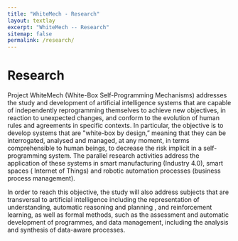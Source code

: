 ```yaml
---
title: "WhiteMech - Research"
layout: textlay
excerpt: "WhiteMech -- Research"
sitemap: false
permalink: /research/
---
```


# Research

Project WhiteMech (White-Box Self-Programming Mechanisms) addresses 
the study and development of artificial intelligence systems that are 
capable of independently reprogramming themselves to achieve new 
objectives, in reaction to unexpected changes, and conform to the 
evolution of human rules and agreements in specific contexts. In 
particular, the objective is to develop systems that are "white-box 
by design,” meaning that they can be interrogated, analysed and 
managed, at any moment, in terms comprehensible to human beings, to 
decrease the risk implicit in a self-programming system. The 
parallel research activities address the application of these 
systems in smart manufacturing (Industry 4.0), smart spaces (
Internet of Things) and robotic automation processes (business 
process management).

In order to reach this objective, the study will also address 
subjects that are transversal to artificial intelligence including 
the representation of understanding, automatic reasoning and planning
, and reinforcement learning, as well as formal methods, such as the 
assessment and automatic development of programmes, and data 
management, including the analysis and synthesis of data-aware 
processes.

<!-- TODO -->
<!--

Our overarching goal is to explore and understand new quantum states of electronic matter on the atomic scale. To do so, we use and develop novel spectroscopic-imaging scanning tunneling microscopy (SI-STM) tools to visualize the relevant quantum mechanical degrees of freedom.

Questions of interest include: (i), How does the Mott state collapse upon doping and how is this related to the complex phase diagram of high-temperature superconductors? (ii), What is the strange metal phase seen in correlated electron systems? Is this an exotic long-range entangled state? What is the mechanism of dissipation in that state? (iii), Why is the transition temperature in high-temperature superconductors so high?

![]({{ site.url }}{{ site.baseurl }}/images/respic/layers_real.jpg){: style="width: 300px; float: right; border: 10px"}

Currently, our instrument of choice  is SI-STM.  State-of-the-art SI-STM measures an array of tunneling spectra on a given sample, registered to the atomic sites with picometer precision. Each is proportional to the local density of states at a given location. Ideally, the recorded spectra are so tightly packed that the measurement yields a three-dimensional mapping of the local density of states as a function of locations and energy. This is shown on the image on the right-hand side (10x10 nm2), and its Fourier transform, below.

The quantum materials which we will investigate encapsulate some of the great unsolved mysteries of physics. They include high-temperature superconductors, quantum-critical compounds, graphene, and topological electronic matter that can be used for error-resistant quantum computing.

![]({{ site.url }}{{ site.baseurl }}/images/respic/layers_fft.jpg){: style="width: 300px; float: left; border: 10px"}

A main goal is to use modern technology to build the new instrumentation needed to understand these quantum materials. I learned my trade in [Seamus Davis’ SI-STM lab](http://davisgroup.lassp.cornell.edu/) and with [Felix Baumberger](http://dpmc.unige.ch/gr_baumberger/index.html), and later moved as an [ETH fellow](http://www.ethfellows.ethz.ch/) to [Andreas Wallraff’s qudev lab](http://www.qudev.ethz.ch/) where we investigated coupled cavity arrays in circuit QED. This allowed me to learn new techniques such as high frequency measurements, low temperature noise-free amplification, and quantum-limited measurements. The goal is to combine these with SI-STM.

This will enable the instrumental capabilities to visualize the different quantum mechanical degrees of freedom needed to understand next-generation quantum materials. STM will be the main method, but we use different spectroscopic-imaging techniques to visualize not only the topography, but also the density of states, spins, and other degrees of freedom hidden below the surface.
-->
